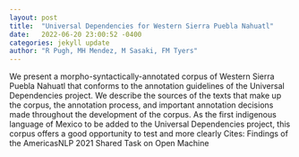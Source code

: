```yaml
---
layout: post
title:  "Universal Dependencies for Western Sierra Puebla Nahuatl"
date:   2022-06-20 23:00:52 -0400
categories: jekyll update
author: "R Pugh, MH Mendez, M Sasaki, FM Tyers"
---
```

We present a morpho-syntactically-annotated corpus of Western Sierra Puebla Nahuatl that conforms to the annotation guidelines of the Universal Dependencies project. We describe the sources of the texts that make up the corpus, the annotation process, and important annotation decisions made throughout the development of the corpus. As the first indigenous language of Mexico to be added to the Universal Dependencies project, this corpus offers a good opportunity to test and more clearly  Cites: Findings of the AmericasNLP 2021 Shared Task on Open Machine